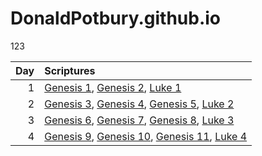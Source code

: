# DonaldPotbury.github.io
123

| Day | Scriptures |
| ---: | :--- |
| 1 | [Genesis 1](https://www.bible.com/bible/111/GEN.1.NIV), [Genesis 2](https://www.bible.com/bible/111/GEN.2.NIV), [Luke 1](https://www.bible.com/bible/111/LUK.1.NIV) |
| 2 | [Genesis 3](https://www.bible.com/bible/111/GEN.3.NIV), [Genesis 4](https://www.bible.com/bible/111/GEN.4.NIV), [Genesis 5](https://www.bible.com/bible/111/GEN.5.NIV), [Luke 2](https://www.bible.com/bible/111/LUK.2.NIV) |
| 3 | [Genesis 6](https://www.bible.com/bible/111/GEN.6.NIV), [Genesis 7](https://www.bible.com/bible/111/GEN.7.NIV), [Genesis 8](https://www.bible.com/bible/111/GEN.8.NIV), [Luke 3](https://www.bible.com/bible/111/LUK.3.NIV) |
| 4 | [Genesis 9](https://www.bible.com/bible/111/GEN.9.NIV), [Genesis 10](https://www.bible.com/bible/111/GEN.10.NIV), [Genesis 11](https://www.bible.com/bible/111/GEN.11.NIV), [Luke 4](https://www.bible.com/bible/111/LUK.4.NIV) |
